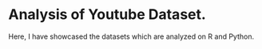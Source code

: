 # Analysis of Youtube Dataset.
Here, I have showcased the datasets which are analyzed on R and Python.
